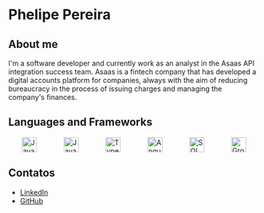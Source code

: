 # Phelipe Pereira

## About me
I'm a software developer and currently work as an analyst in the Asaas API integration success team.
Asaas is a fintech company that has developed a digital accounts platform for companies, always with the aim of reducing bureaucracy in the process of issuing charges and managing the company's finances.

## Languages and Frameworks

<div style="display: flex; align-items: center; justify-content: space-around;">

  <img src="https://img.shields.io/badge/java-%23ED8B00.svg?style=for-the-badge&logo=openjdk&logoColor=white" alt="Java" style="height: 30px;"/>
  <img src="https://img.shields.io/badge/JavaScript-%23F7DF1E?style=for-the-badge&logo=javascript&logoColor=white" alt="JavaScript" style="height: 30px;"/>
  <img src="https://img.shields.io/badge/TypeScript-%23007ACC?style=for-the-badge&logo=typescript&logoColor=white" alt="TypeScript" style="height: 30px;"/>
  <img src="https://img.shields.io/badge/Angular-%23DD0031?style=for-the-badge&logo=angular&logoColor=white" alt="Angular" style="height: 30px;"/>
  <img src="https://img.shields.io/badge/SQL-%234479A1?style=for-the-badge&logo=postgresql&logoColor=white" alt="SQL" style="height: 30px;"/>
  <img src="https://img.shields.io/badge/Apache%20Groovy-4298B8.svg?style=for-the-badge&logo=Apache+Groovy&logoColor=white" alt="Groovy" style="height: 30px;"/>

</div>

## Contatos
- [LinkedIn](https://www.linkedin.com/in/phelipe-leandro-pereira/)
- [GitHub](https://github.com/Phelipe-Pereira/Phelipe_Pereira)
